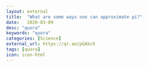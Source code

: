```yaml
---
layout: external
title:  "What are some ways one can approximate pi?"
date:   2020-03-09
desc: "quora"
keywords: "quora"
categories: [Science]
external_url: https://qr.ae/pGAkcX
tags: [quora]
icon: icon-html
---
```

